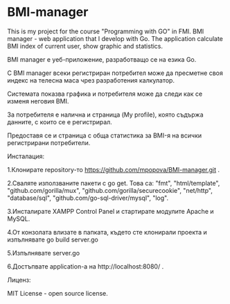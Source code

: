 # BMI-manager
This is my project for the course "Programming with GO" in FMI. BMI manager - web application that I develop with Go. The application calculate BMI index of current user, show graphic and statistics.

BMI manager е уеб-приложение, разработващо се на езика Go. 

С BMI manager всеки регистриран потребител може да пресметне своя индекс на телесна маса чрез разработения калкулатор. 

Системата показва графика и потребителя може да следи как се изменя неговия BMI. 

За потребителя е налична и страница (My profile), която съдържа данните, с които се е регистрирал.

Предоставя се и страница с обща статистика за BMI-я на всички регистрирани потребители.

Инсталация:

1.Клонирате repository-то https://github.com/mpopova/BMI-manager.git .

2.Сваляте използваните пакети с go get. Това са: "fmt", "html/template", "github.com/gorilla/mux", "github.com/gorilla/securecookie", "net/http", "database/sql", "github.com/go-sql-driver/mysql", "log".

3.Инсталирате XAMPP Control Panel и стартирате модулите Apache и MySQL.

4.От конзолата влизате в папката, където сте клонирали проекта и изпълнявате go build server.go

5.Изпълнявате server.go

6.Достъпвате application-а на http://localhost:8080/ .


Лиценз:

MIT License - open source license.
